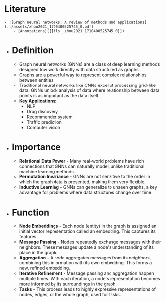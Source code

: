 # Literature
	- ![Graph neural networks: A review of methods and applications](../assets/zhou2021_1710400525745_0.pdf)
		- [Annotations]([[hls__zhou2021_1710400525745_0]])
- # Definition
	- Graph neural networks (GNNs) are a class of deep learning methods designed tow work directly with data structured as graphs.
	- Graphs are a powerful way to represent complex relationships between entities
	- Traditional neural networks like CNNs excel at processing grid-like data. GNNs unlock analysis of data where relationship between data points is as important as the data itself.
	- **Key Applications:**
		- NLP
		- Drug discovery
		- Recommender system
		- Traffic prediction
		- Computer vision
- # Importance
	- **Relational Data Power** -  Many real-world problems have rich connections that GNNs can naturally model, unlike traditional machine learning methods.
	- **Permutation Invariance** - GNNs are not sensitive to the order in which the graph data is presented, making them very flexible.
	- **Inductive Learning** - GNNs can generalize to unseen graphs, a key advantage for problems where data structures change over time.
- # Function
	- **Node Embeddings** - Each node (entity) in the graph is assigned an initial vector representation called an embedding. This captures its features.
	- **Message Passing** - Nodes repeatedly exchange messages with their neighbors. These messages update a node's understanding of its place in the graph.
	- **Aggregation** - A node aggregates messages from its neighbors, combining this information with  its own embedding. This forms a new, refined embedding.
	- **Iterative Refinement** - Message passing and aggregation happen multiple times. With each 
	  iteration, a node's representation becomes more informed by its surroundings in the graph.
	- **Tasks** - This process leads to highly expressive representations of nodes, edges, or the whole graph, used for tasks.